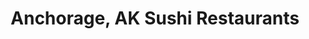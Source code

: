 ---
layout: city
title: Anchorage, AK Sushi Restaurants
permalink: /alaska/anchorage/
stateAbbr: AK
stateName: Alaska
cityName: Anchorage
---